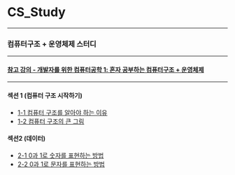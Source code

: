 # CS_Study
---

### 컴퓨터구조 + 운영체제 스터디

---

#### [참고 강의 - 개발자를 위한 컴퓨터공학 1: 혼자 공부하는 컴퓨터구조 + 운영체제](https://inf.run/bGwZ)

---
#### 섹션 1 (컴퓨터 구조 시작하기)
- [1-1 컴퓨터 구조를 알아야 하는 이유](https://github.com/devKobe24/CS_Study/blob/main/CS_Study/1-1.md)
- [1-2 컴퓨터 구조의 큰 그림](https://github.com/devKobe24/CS_Study/blob/main/CS_Study/1-2.md)
#### 섹션2 (데이터)
- [2-1 0과 1로 숫자를 표현하는 방법](https://github.com/devKobe24/CS_Study/blob/Kobe/CS_Study/2-1.md)
- [2-2 0과 1로 문자를 표현하는 방법](https://github.com/devKobe24/CS_Study/blob/Kobe/CS_Study/2-2.md)
